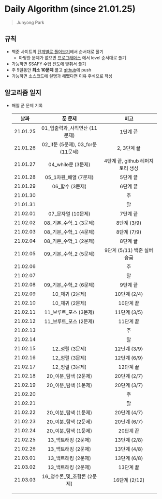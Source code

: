 #  Daily Algorithm (since 21.01.25)

> Junyong Park 



## 규칙

* 백준 사이트의 [단계별로 풀어보기](https://www.acmicpc.net/step)에서 순서대로 풀기
  * 마땅한 문제가 없으면 [프로그래머스](https://programmers.co.kr/learn/challenges?tab=all_challenges) 에서 level 순서대로 풀기
* 가능하면 SSAFY 수업 진도에 맞춰서 풀기
* 주 5일동안 **최소 10문제** 풀고 [github](https://github.com/JunyongPark2/daily_baekjoon)에 push
* 가능하면 소스코드에 설명과 헤맸다면 이유 주석으로 작성



## 알고리즘 일지

* 매일 푼 문제 기록

  |   날짜   |              푼 문제               |               비고               |
  | :------: | :--------------------------------: | :------------------------------: |
  | 21.01.25 |  01\_입출력과\_사칙연산 (11문제)   |             1단계 끝             |
  | 21.01.26 | 02_if문 (5문제), 03_for문 (11문제) |           2, 3단계 끝            |
  | 21.01.27 |         04_while문 (3문제)         | 4단계 끝, github 레퍼지토리 생성 |
  | 21.01.28 |       05_1차원_배열 (7문제)        |             5단계 끝             |
  | 21.01.29 |          06_함수 (3문제)           |             6단계 끝             |
  | 21.01.30 |                                    |                주                |
  | 21.01.31 |                                    |                말                |
  | 21.02.01 |         07_문자열 (10문제)         |             7단계 끝             |
  | 21.02.02 |     08\_기본\_수학\_1 (3문제)      |           8단계 (3/9)            |
  | 21.02.03 |     08\_기본\_수학\_1 (4문제)      |           8단계 (7/9)            |
  | 21.02.04 |     08\_기본\_수학\_1 (2문제)      |             8단계 끝             |
  | 21.02.05 |     09\_기본\_수학\_2 (5문제)      |   9단계 (5/11) 백준 실버 승급    |
  | 21.02.06 |                                    |                주                |
  | 21.02.07 |                                    |                말                |
  | 21.02.08 |     09\_기본\_수학\_2 (6문제)      |             9단계 끝             |
  | 21.02.09 |          10_재귀 (2문제)           |           10단계 (2/4)           |
  | 21.02.10 |          10_재귀 (2문제)           |            10단계 끝             |
  | 21.02.11 |      11_브루트\_포스 (3문제)       |           11단계 (3/5)           |
  | 21.02.12 |      11_브루트\_포스 (2문제)       |            11단계 끝             |
  | 21.02.13 |                                    |                주                |
  | 21.02.14 |                                    |                말                |
  | 21.02.15 |          12_정렬 (3문제)           |           12단계 (3/9)           |
  | 21.02.16 |          12_정렬 (3문제)           |           12단계 (6/9)           |
  | 21.02.17 |          12_정렬 (3문제)           |            12단계 끝             |
  | 21.02.18 |       20_이분\_탐색 (2문제)        |           20단계 (2/7)           |
  | 21.02.19 |       20_이분\_탐색 (1문제)        |           20단계 (3/7)           |
  | 21.02.20 |                                    |                주                |
  | 21.02.21 |                                    |                말                |
  | 21.02.22 |       20_이분\_탐색 (1문제)        |           20단계 (4/7)           |
  | 21.02.23 |       20_이분\_탐색 (2문제)        |           20단계 (6/7)           |
  | 21.02.24 |       20_이분\_탐색 (1문제)        |            20단계 끝             |
  | 21.02.25 |        13\_백트래킹 (2문제)        |           13단계 (2/8)           |
  | 21.02.26 |        13\_백트래킹 (2문제)        |           13단계 (4/8)           |
  | 21.03.01 |        13\_백트래킹 (2문제)        |           13단계 (6/8)           |
  | 21.03.02 |        13\_백트래킹 (2문제)        |            13단계 끝             |
  | 21.03.03 |   16\_정수론\_및\_조합론 (2문제)   |          16단계 (2/12)           |
  |          |                                    |                                  |
  |          |                                    |                                  |
  |          |                                    |                                  |

